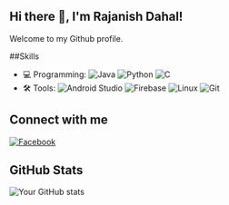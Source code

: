 ## Hi there 👋, I'm Rajanish Dahal!
Welcome to my Github profile.


##Skills
- 💻 Programming: ![Java](https://img.shields.io/badge/-Java-007396?logo=java&logoColor=white&style=flat)
                  ![Python](https://img.shields.io/badge/-Python-3776AB?logo=python&logoColor=white&style=flat)
                  ![C](https://img.shields.io/badge/-C-A8B9CC?logo=c&logoColor=white&style=flat)
- 🛠️ Tools: ![Android Studio](https://img.shields.io/badge/-Android%20Studio-3DDC84?logo=android-studio&logoColor=white&style=flat)
  ![Firebase](https://img.shields.io/badge/-Firebase-FFCA28?logo=firebase&logoColor=black&style=flat)
  ![Linux](https://img.shields.io/badge/-Linux-FCC624?logo=linux&logoColor=black&style=flat)
  ![Git](https://img.shields.io/badge/-Git-F05032?logo=git&logoColor=white&style=flat)


## Connect with me
[![Facebook](https://img.shields.io/badge/-Facebook-1877F2?logo=facebook&logoColor=white&style=flat)](https://www.facebook.com/rajnish.dahal/)


## GitHub Stats
![Your GitHub stats](https://github-readme-stats.vercel.app/api?username=Zr0-a1&show_icons=true&theme=radical)




<!--
**Zr0-a1/Zr0-a1** is a ✨ _special_ ✨ repository because its `README.md` (this file) appears on your GitHub profile.

Here are some ideas to get you started:

- 🔭 I’m currently working on ...
- 🌱 I’m currently learning ...
- 👯 I’m looking to collaborate on ...
- 🤔 I’m looking for help with ...
- 💬 Ask me about ...
- 📫 How to reach me: ...
- 😄 Pronouns: ...
- ⚡ Fun fact: ...
-->
